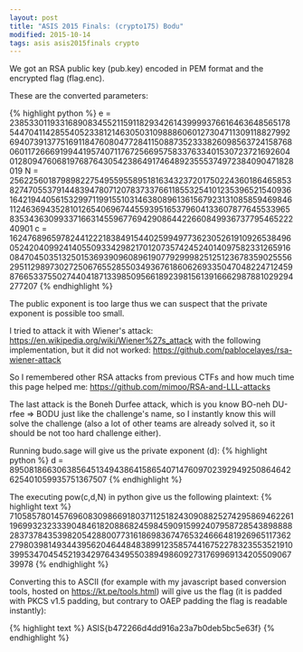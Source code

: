 ```yaml
---
layout: post
title: "ASIS 2015 Finals: (crypto175) Bodu"
modified: 2015-10-14
tags: asis asis2015finals crypto
---
```


We got an RSA public key (pub.key) encoded in PEM format and the encrypted flag (flag.enc).

These are the converted parameters:

{% highlight python %}
e = 2385330119331689083455211591182934261439999376616463648565178544704114285540523381214630503109888606012730471130911882799269407391377516911847608047728411508873523338260985637241587680601172666919944195740711767256695758337633401530723721692604012809476068197687643054238649174648923555374972384090471828019
N = 2562256018798982275495595589518163432372017502243601864658538274705537914483947807120783733766118553254101235396521540936164219440561532997119915510314638089613615679231310858594698461124636943528101265406967445593951653796041336078776455339658353436309933716631455967769429086442266084993673779546522240901
c = 1624768965978244122218384915440259949773623052619109265384960524204099241405509334298217012073574245240140975823312659160847045035132501536939096089619077929998251251236783590255562951129897302725067655285503493676186062693350470482247124598766533755027440418713398509566189239815613916662987881029294277207
{% endhighlight %}

The public exponent is too large thus we can suspect that the private exponent is possible too small.

I tried to attack it with Wiener's attack: https://en.wikipedia.org/wiki/Wiener%27s_attack with the following implementation, but it did not worked: https://github.com/pablocelayes/rsa-wiener-attack

So I remembered other RSA attacks from previous CTFs and how much time this page helped me: https://github.com/mimoo/RSA-and-LLL-attacks

The last attack is the Boneh Durfee attack, which is you know BO-neh DU-rfee => BODU just like the challenge's name, so I instantly know this will solve the challenge (also a lot of other teams are already solved it, so it should be not too hard challenge either).

Running budo.sage will give us the private exponent (d): 
{% highlight python %}
d = 89508186630638564513494386415865407147609702392949250864642625401059935751367507
{% endhighlight %}

The executing pow(c,d,N) in python give us the following plaintext:
{% highlight text %}
7105857801457696083098669180371125182430908825274295869462261196993232333904846182088682459845909159924079587285438988882837378435398205428800773161869836747653246664819269651173622798039814934439562046448483899123585744167522783235535219103995347045452193429764349550389498609273176996913420550906739978
{% endhighlight %}

Converting this to ASCII (for example with my javascript based conversion tools, hosted on https://kt.pe/tools.html) will give us the flag (it is padded with PKCS v1.5 padding, but contrary to OAEP padding the flag is readable instantly):

{% highlight text %}
ASIS{b472266d4dd916a23a7b0deb5bc5e63f}
{% endhighlight %}